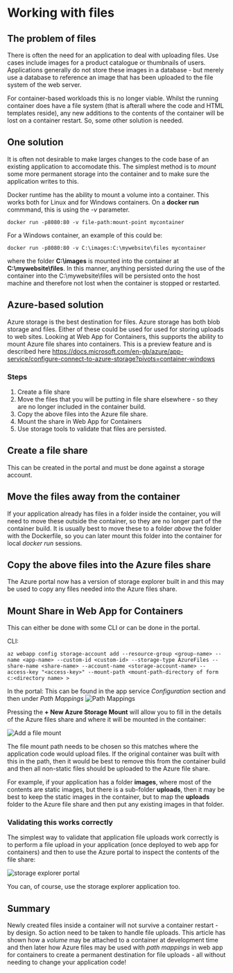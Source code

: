 # Working with files

## The problem of files
There is often the need for an application to deal with uploading files. Use cases include images for a product catalogue or thumbnails of users.
Applications generally do not store these images in a database - but merely use a database to reference an image that has been uploaded to the file system of the web server.

For container-based workloads this is no longer viable. Whilst the running container does have a file system (that is afterall where the code and HTML templates reside), any new additions to the contents of the container will be lost on a container restart. So, some other solution is needed.

## One solution
It is often not desirable to make larges changes to the code base of an existing application to accomodate this. The simplest method is to *mount* some more permanent storage into the container and to make sure the application writes to this.

Docker runtime has the ability to mount a volume into a container. This works both for Linux and for Windows containers. On a **docker run** commmand, this is using the *-v* parameter.

```
docker run -p8080:80 -v file-path:mount-point mycontainer
```

For a Windows container, an example of this could be:

```
docker run -p8080:80 -v C:\images:C:\mywebsite\files mycontainer
```

where the folder **C:\images** is mounted into the container at **C:\mywebsite\files**. In this manner, anything persisted during the use of the container into the C:\mywebsite\files will be persisted onto the host machine and therefore not lost when the container is stopped or restarted.

## Azure-based solution
Azure storage is the best destination for files. Azure storage has both blob storage and files. Either of these could be used for used for storing uploads to web sites. Looking at Web App for Containers, this supports the ability to mount Azure file shares into containers. This is a preview feature and is described here https://docs.microsoft.com/en-gb/azure/app-service/configure-connect-to-azure-storage?pivots=container-windows

### Steps
1. Create a file share
2. Move the files that you will be putting in file share elsewhere - so they are no longer included in the container build. 
3. Copy the above files into the Azure file share.
4. Mount the share in Web App for Containers
5. Use storage tools to validate that files are persisted.

## Create a file share
This can be created in the portal and must be done against a storage account.

## Move the files away from the container
If your application already has files in a folder inside the container, you will need to move these outside the container, so they are no longer part of the container build. It is usually best to move these to a folder *above* the folder with the Dockerfile, so you can later mount this folder into the container for local *docker run* sessions.

## Copy the above files into the Azure files share
The Azure portal now has a version of storage explorer built in and this may be used to copy any files needed into the Azure files share.

## Mount Share in Web App for Containers
This can either be done with some CLI or can be done in the portal.

CLI:
```
az webapp config storage-account add --resource-group <group-name> --name <app-name> --custom-id <custom-id> --storage-type AzureFiles --share-name <share-name> --account-name <storage-account-name> --access-key "<access-key>" --mount-path <mount-path-directory of form c:<directory name> >
```
In the portal:
This can be found in the app service *Configuration* section and then under *Path Mappings*
![Path Mappings](/mount-storage-web-app-overview.png)

Pressing the **+ New Azure Storage Mount** will allow you to fill in the details of the Azure files share and where it will be mounted in the container:

![Add a file mount](/mount-storage-web-app.png)

The file mount path needs to be chosen so this matches where the application code would upload files. If the original container was built with this in the path, then it would be best to remove this from the container build and then all non-static files should be uploaded to the Azure file share.

For example, if your application has a folder **images**, where most of the contents are static images, but there is a sub-folder **uploads**, then it may be best to keep the static images in the container, but to map the **uploads** folder to the Azure file share and then put any existing images in that folder.

### Validating this works correctly
The simplest way to validate that application file uploads work correctly is to perform a file upload in your application (once deployed to web app for containers) and then to use the Azure portal to inspect the contents of the file share:

![storage explorer portal](/storage-explorer-portal.png)

You can, of course, use the storage explorer application too.


## Summary
Newly created files inside a container will not survive a container restart - by design. So action need to be taken to handle file uploads. This article has shown how a *volume* may be attached to a container at development time and then later how Azure files may be used with *path mappings* in web app for containers to create a permanent destination for file uploads - all without needing to change your application code!
